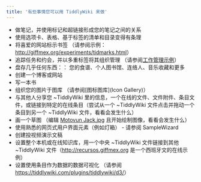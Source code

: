 ```yaml
---
title: '有些事情您可以用 TiddlyWiki 来做'
---
```


* 做笔记，并使用标记和超链接形成您的笔记之间的关系
* 使用选项卡、表格、基于标签的清单和目录变得有条理
* 将喜爱的网站标示书签 （请参阅示例：<http://giffmex.org/experiments/tidmarks.html>）
* 追踪任务和约会，并以多重标签将其组织管理 （请参阅[工作管理示例](TaskManagementExample)）
* 盘存几乎任何东西：： 您的食谱、个人图书馆、连络人、音乐收藏和更多
* 创建一个博客或网站
* 写一本书
* 组织您的图片于图库 （请参阅[图标图库](Icon Gallery)）
* 与其他人分享您 ~TiddlyWiki 里的信息，一个在线的文件、文件附件、条目文件，或链接到特定的在线条目（尝试从一个 ~TiddlyWiki 文件点击并拖动一个条目到另一个 ~TiddlyWiki 文件，看看会发生什么）
* 画一个草图 （编辑 [Motovun Jack.jpg](#Motovun%20Jack.jpg) 且开始绘制图像，看看会发生什么）
* 使用熟悉的网页式用户界面元素（例如灯箱） - 请参阅 SampleWizard
* 创建投视频演示文稿
* 设置整个本机或在线知识库，用一个中央 ~TiddlyWiki 文件链接到其他 ~TiddlyWiki 文件（<http://recursos.giffmex.org> 是一个西班牙文的在线示例）
* 设置使用条目作为数据的数据可视化 （请参阅 <https://tiddlywiki.com/plugins/tiddlywiki/d3/>）

